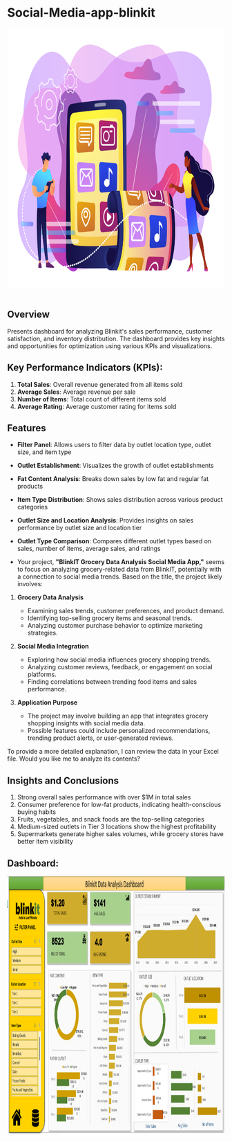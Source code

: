 # Social-Media-app-blinkit
<img src="./19199368.jpg" width="800" height="600"/>&nbsp;


##  Overview

Presents dashboard for analyzing Blinkit's sales performance, customer satisfaction, and inventory distribution. The dashboard provides key insights and opportunities for optimization using various KPIs and visualizations.

## Key Performance Indicators (KPIs):

1. **Total Sales**: Overall revenue generated from all items sold 
2. **Average Sales**: Average revenue per sale 
3. **Number of Items**: Total count of different items sold 
4. **Average Rating**: Average customer rating for items sold 

## Features

- **Filter Panel**: Allows users to filter data by outlet location type, outlet size, and item type
- **Outlet Establishment**: Visualizes the growth of outlet establishments 
- **Fat Content Analysis**: Breaks down sales by low fat and regular fat products
- **Item Type Distribution**: Shows sales distribution across various product categories
- **Outlet Size and Location Analysis**: Provides insights on sales performance by outlet size and location tier
- **Outlet Type Comparison**: Compares different outlet types based on sales, number of items, average sales, and ratings

- Your project, **"BlinkIT Grocery Data Analysis Social Media App,"** seems to focus on analyzing grocery-related data from BlinkIT, potentially with a connection to social media trends. Based on the title, the project likely involves:  

1. **Grocery Data Analysis**  
   - Examining sales trends, customer preferences, and product demand.  
   - Identifying top-selling grocery items and seasonal trends.  
   - Analyzing customer purchase behavior to optimize marketing strategies.  

2. **Social Media Integration**  
   - Exploring how social media influences grocery shopping trends.  
   - Analyzing customer reviews, feedback, or engagement on social platforms.  
   - Finding correlations between trending food items and sales performance.  

3. **Application Purpose**  
   - The project may involve building an app that integrates grocery shopping insights with social media data.  
   - Possible features could include personalized recommendations, trending product alerts, or user-generated reviews.  

To provide a more detailed explanation, I can review the data in your Excel file. Would you like me to analyze its contents?

## Insights and Conclusions

1. Strong overall sales performance with over $1M in total sales
2. Consumer preference for low-fat products, indicating health-conscious buying habits
3. Fruits, vegetables, and snack foods are the top-selling categories
4. Medium-sized outlets in Tier 3 locations show the highest profitability
5. Supermarkets generate higher sales volumes, while grocery stores have better item visibility

## Dashboard:
<img src="./data analysis blinkit pic.png" width="1000" height="600"/>&nbsp; 

